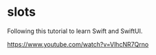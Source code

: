 # slots
Following this tutorial to learn Swift and SwiftUI.

https://www.youtube.com/watch?v=VlhcNR7Qrno
